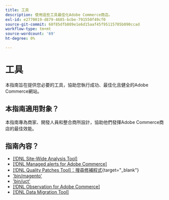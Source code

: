 ```yaml
---
title: 工具
description: 使用這些工具最佳化Adobe Commerce商店。
exl-id: e2770019-d879-4685-bcbe-791550f49cf0
source-git-commit: 60f85dfb889e1e6d15aaf45f95115705b090ccad
workflow-type: tm+mt
source-wordcount: '69'
ht-degree: 0%

---
```


# 工具

本指南旨在提供您必要的工具，協助您執行成功、最佳化且健全的Adobe Commerce網站。

## 本指南適用對象？

本指南專為商家、開發人員和整合商所設計，協助他們發揮Adobe Commerce商店的最佳效能。

## 指南內容？

* [[!DNL Site-Wide Analysis Tool]](../tools/site-wide-analysis-tool/intro.md)
* [[!DNL Managed alerts for Adobe Commerce]](../tools/managed-alerts-for-adobe-commerce/managed-alerts-for-magento-commerce.md)
* [[!DNL Quality Patches Tool]：搜尋修補程式](https://experienceleague.adobe.com/tools/commerce-quality-patches/index.html){target="_blank"}
* [&#39;bin/magento&#39;](reference/commerce-on-premises.md)
* [&#39;bin/uct&#39;](reference/commerce-on-premises.md)
* [[!DNL Observation for Adobe Commerce]](../tools/observation-for-adobe-commerce/intro.md)
* [[!DNL Data Migration Tool]](data-migration-tool/how-migration-works.md)
